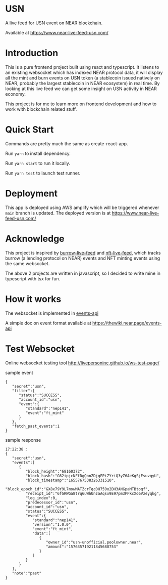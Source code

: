 # USN
A live feed for USN event on NEAR blockchain.

Available at https://www.near-live-feed-usn.com/

# Introduction
This is a pure frontend project built using react and typescript. It listens to an existing websocket which has indexed NEAR protocol data, it will display all the mint and burn events on USN token (a stablecoin issued natively on NEAR, probably the largest stablecoin in NEAR ecosystem) in real time. By looking at this live feed we can get some insight on USN activity in NEAR economy.

This project is for me to learn more on frontend development and how to work with blockchain related stuff.

# Quick Start
Commands are pretty much the same as create-react-app.

Run `yarn` to install dependency.

Run `yarn start` to run it locally.

Run `yarn test` to launch test runner.

# Deployment 
This app is deployed using AWS amplify which will be triggered whenever `main` branch is updated. The deployed version is at https://www.near-live-feed-usn.com/

# Acknowledge
This project is inspired by [burrow-live-feed](https://github.com/NearDeFi/burrow-live-feed) and [nft-live-feed](https://github.com/evgenykuzyakov/nft-mints), which tracks burrow (a lending protocol on NEAR) events and NFT minting events using the same websocket.

The above 2 projects are written in javascript, so I decided to write mine in typescript with tsx for fun.

# How it works 
The websocket is implemented in [events-api](https://github.com/evgenykuzyakov/event-api)

A simple doc on event format available at https://thewiki.near.page/events-api

# Test Websocket
Online websocket testing tool http://livepersoninc.github.io/ws-test-page/

sample event
```
{
   "secret":"usn",
   "filter":{
      "status":"SUCCESS",
      "account_id":"usn",
      "event":{
         "standard":"nep141",
         "event":"ft_mint"
      }
   },
   "fetch_past_events":1
}
```

sample response
```
17:22:38 : 
{
   "secret":"usn",
   "events":[
      {
         "block_height":"68160372",
         "block_hash":"G62ipjcNFfDgQonZDjqFPiZYriQ3yZ6AeKgSjEsuvqyU",
         "block_timestamp":"1655767538326331510",
         "block_epoch_id":"GX8x79Y9L7mowMATZcrTqcDH759o2DH3ANGpaMTBtoqf",
         "receipt_id":"6fGRWGa8trq6uWhUnzaAqsx9E97pm3PPkcXo6Vzeyqkg",
         "log_index":0,
         "predecessor_id":"usn",
         "account_id":"usn",
         "status":"SUCCESS",
         "event":{
            "standard":"nep141",
            "version":"1.0.0",
            "event":"ft_mint",
            "data":[
               {
                  "owner_id":"usn-unofficial.poolowner.near",
                  "amount":"157635719211845688753"
               }
            ]
         }
      }
   ],
   "note":"past"
}
```
